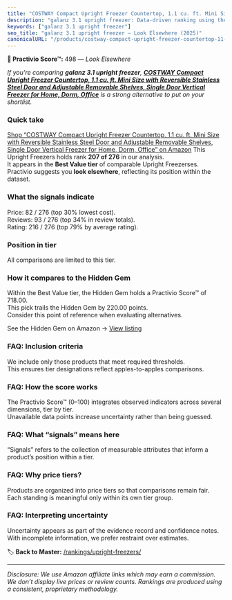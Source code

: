 ```yaml
---
title: "COSTWAY Compact Upright Freezer Countertop, 1.1 cu. ft. Mini Size with Reversible Stainless Steel Door and Adjustable Removable Shelves, Single Door Vertical Freezer for Home, Dorm, Office"
description: "galanz 3.1 upright freezer: Data-driven ranking using the Practivio Score™. Positioned by quality, value, demand, findability, momentum."
keywords: ["galanz 3.1 upright freezer"]
seo_title: "galanz 3.1 upright freezer — Look Elsewhere (2025)"
canonicalURL: "/products/costway-compact-upright-freezer-countertop-11-cu-ft-mini-size-with-reversible-stainless-steel-door-and-adjustable-removable-shelves-single-door-vertical-freezer-for-home-dorm-office-B07K7FFMG1/"
---
```


**🚫 Practivio Score™:** 498 — _Look Elsewhere_


*If you're comparing **galanz 3.1 upright freezer**, **[COSTWAY Compact Upright Freezer Countertop, 1.1 cu. ft. Mini Size with Reversible Stainless Steel Door and Adjustable Removable Shelves, Single Door Vertical Freezer for Home, Dorm, Office](https://www.amazon.com/dp/B07K7FFMG1?tag=practivio-20)** is a strong alternative to put on your shortlist.*
### Quick take
[Shop “COSTWAY Compact Upright Freezer Countertop, 1.1 cu. ft. Mini Size with Reversible Stainless Steel Door and Adjustable Removable Shelves, Single Door Vertical Freezer for Home, Dorm, Office” on Amazon](https://www.amazon.com/dp/B07K7FFMG1?tag=practivio-20)
This Upright Freezers holds rank **207 of 276** in our analysis.  
It appears in the **Best Value tier** of comparable Upright Freezerses.  
Practivio suggests you **look elsewhere**, reflecting its position within the dataset.

### What the signals indicate
Price: 82 / 276 (top 30% lowest cost).  
Reviews: 93 / 276 (top 34% in review totals).  
Rating: 216 / 276 (top 79% by average rating).  

### Position in tier
All comparisons are limited to this tier.

### How it compares to the Hidden Gem
Within the Best Value tier, the Hidden Gem holds a Practivio Score™ of 718.00.  
This pick trails the Hidden Gem by 220.00 points.  
Consider this point of reference when evaluating alternatives.  

See the Hidden Gem on Amazon → [View listing](https://www.amazon.com/dp/B00IR8H55A?tag=practivio-20)

### FAQ: Inclusion criteria
We include only those products that meet required thresholds.  
This ensures tier designations reflect apples-to-apples comparisons.

### FAQ: How the score works
The Practivio Score™ (0–100) integrates observed indicators across several dimensions, tier by tier.  
Unavailable data points increase uncertainty rather than being guessed.

### FAQ: What “signals” means here
“Signals” refers to the collection of measurable attributes that inform a product’s position within a tier.

### FAQ: Why price tiers?
Products are organized into price tiers so that comparisons remain fair.  
Each standing is meaningful only within its own tier group.

### FAQ: Interpreting uncertainty
Uncertainty appears as part of the evidence record and confidence notes.  
With incomplete information, we prefer restraint over estimates.


🏷️ **Back to Master:** [/rankings/upright-freezers/](/rankings/upright-freezers/)

---
_Disclosure: We use Amazon affiliate links which may earn a commission. We don’t display live prices or review counts. Rankings are produced using a consistent, proprietary methodology._
